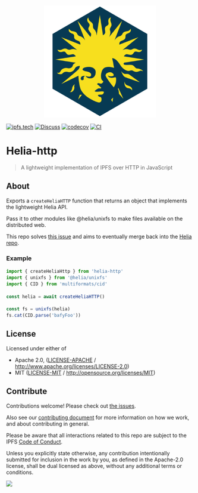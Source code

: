 <p align="center">
  <a href="https://github.com/ipfs/helia-http" title="helia-http">
    <img src="https://raw.githubusercontent.com/ipfs/helia/main/assets/helia.png" alt="Helia logo" width="300" />
  </a>
</p>

[![ipfs.tech](https://img.shields.io/badge/project-IPFS-blue.svg?style=flat-square)](https://ipfs.tech)
[![Discuss](https://img.shields.io/discourse/https/discuss.ipfs.tech/posts.svg?style=flat-square)](https://discuss.ipfs.tech)
[![codecov](https://img.shields.io/codecov/c/github/meandavejustice/helia-http.svg?style=flat-square)](https://codecov.io/gh/meandavejustice/helia-http)
[![CI](https://img.shields.io/github/actions/workflow/status/meandavejustice/helia-http/main.yml?branch=main\&style=flat-square)](https://github.com/meandavejustice/helia-http/actions/workflows/main.yml?query=branch%3Amain)

# Helia-http

> A lightweight implementation of IPFS over HTTP in JavaScript

## About

Exports a `createHeliaHTTP` function that returns an object that implements the lightweight Helia API.

Pass it to other modules like @helia/unixfs to make files available on the distributed web.

This repo solves [this issue](https://github.com/ipfs/helia/issues/289) and aims to eventually merge back into the [Helia repo](https://github.com/ipfs/helia).

### Example

```typescript
import { createHeliaHttp } from 'helia-http'
import { unixfs } from '@helia/unixfs'
import { CID } from 'multiformats/cid'

const helia = await createHeliaHTTP()

const fs = unixfs(helia)
fs.cat(CID.parse('bafyFoo'))
```

<!-- ## Install

```console
$ npm i @helia/http
```

### Browser `<script>` tag

Loading this module through a script tag will make it's exports available as `HeliaHTTP` in the global namespace.

```html
<script src="https://unpkg.com/@helia/http/dist/index.min.js"></script>
```

## API Docs

- <https://ipfs.github.io/helia/modules/http.html> -->

## License

Licensed under either of

- Apache 2.0, ([LICENSE-APACHE](LICENSE-APACHE) / <http://www.apache.org/licenses/LICENSE-2.0>)
- MIT ([LICENSE-MIT](LICENSE-MIT) / <http://opensource.org/licenses/MIT>)

## Contribute

Contributions welcome! Please check out [the issues](https://github.com/meandavejustice/helia-http/issues).

Also see our [contributing document](https://github.com/ipfs/community/blob/master/CONTRIBUTING_JS.md) for more information on how we work, and about contributing in general.

Please be aware that all interactions related to this repo are subject to the IPFS [Code of Conduct](https://github.com/ipfs/community/blob/master/code-of-conduct.md).

Unless you explicitly state otherwise, any contribution intentionally submitted for inclusion in the work by you, as defined in the Apache-2.0 license, shall be dual licensed as above, without any additional terms or conditions.

[![](https://cdn.rawgit.com/jbenet/contribute-ipfs-gif/master/img/contribute.gif)](https://github.com/ipfs/community/blob/master/CONTRIBUTING.md)
